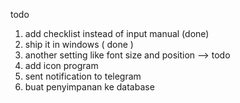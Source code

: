 todo
1. add checklist instead of input manual (done)
2. ship it in windows ( done )
3. another setting like font size and position --> todo
4. add icon program
5. sent notification to telegram
6. buat penyimpanan ke database